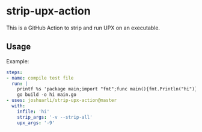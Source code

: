 # strip-upx-action

This is a GitHub Action to strip and run UPX on an executable.


## Usage

Example:

```yaml
steps:
- name: compile test file
  run: |
    printf %s 'package main;import "fmt";func main(){fmt.Println("hi")}' > main.go
    go build -o hi main.go
- uses: joshuarli/strip-upx-action@master
  with:
    infile: 'hi'
    strip_args: '-v --strip-all'
    upx_args: '-9'
```
